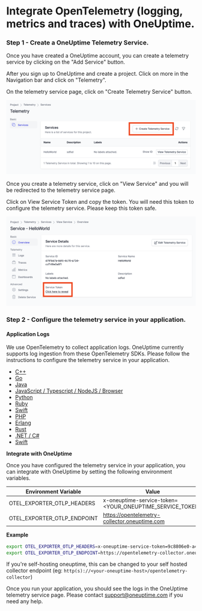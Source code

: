 # Integrate OpenTelemetry (logging, metrics and traces) with OneUptime. 

### Step 1 - Create a OneUptime Telemetry Service. 

Once you have created a OneUptime account, you can create a telemetry service by clicking on the "Add Service" button.

After you sign up to OneUptime and create a project. Click on more in the Navigation bar and click on "Telemetry".

On the telemetry service page, click on "Create Telemetry Service" button.

![Create Service](/Docs/Telemetry/Images/CreateService.png)

Once you create a telemetry service, click on "View Service" and you will be redirected to the telemetry service page.

Click on View Service Token and copy the token. You will need this token to configure the telemetry service. Please keep this token safe.

![View Service](/Docs/Telemetry/Images/ViewServiceToken.png)


### Step 2 - Configure the telemetry service in your application.

#### Application Logs

We use OpenTelemetry to collect application logs. OneUptime currently supports log ingestion from these OpenTelemetry SDKs. Please follow the instructions to configure the telemetry service in your application.

- [C++](https://opentelemetry.io/docs/instrumentation/cpp/)
- [Go](https://opentelemetry.io/docs/instrumentation/go/)
- [Java](https://opentelemetry.io/docs/instrumentation/java/)
- [JavaScript / Typescript / NodeJS / Browser](https://opentelemetry.io/docs/instrumentation/js/)
- [Python](https://opentelemetry.io/docs/instrumentation/python/)
- [Ruby](https://opentelemetry.io/docs/instrumentation/ruby/)
- [Swift](https://opentelemetry.io/docs/instrumentation/swift/)
- [PHP](https://opentelemetry.io/docs/instrumentation/php/)
- [Erlang](https://opentelemetry.io/docs/instrumentation/erlang/)
- [Rust](https://opentelemetry.io/docs/instrumentation/rust/)
- [.NET / C#](https://opentelemetry.io/docs/instrumentation/net/)
- [Swift](https://opentelemetry.io/docs/instrumentation/swift/)


**Integrate with OneUptime**

Once you have configured the telemetry service in your application, you can integrate with OneUptime by setting the following environment variables.

| Environment Variable | Value |
| --- | --- |
| OTEL_EXPORTER_OTLP_HEADERS | x-oneuptime-service-token=<YOUR_ONEUPTIME_SERVICE_TOKEN> |
| OTEL_EXPORTER_OTLP_ENDPOINT | https://opentelemetry-collector.oneuptime.com |

**Example**

```bash
export OTEL_EXPORTER_OTLP_HEADERS=x-oneuptime-service-token=9c8806e0-a4aa-11ee-be95-010d5967b068
export OTEL_EXPORTER_OTLP_ENDPOINT=https://opentelemetry-collector.oneuptime.com
```

If you're self-hosting oneuptime, this can be changed to your self hosted collector endpoint (eg: `http(s)://<your-oneuptime-host>/opentelemetry-collector`)

Once you run your application, you should see the logs in the OneUptime telemetry service page. Please contact support@oneuptime.com if you need any help.
